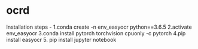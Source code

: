 # ocrd
 
Installation steps - 
1.conda create -n env_easyocr python==3.6.5
2.activate env_easyocr
3.conda install pytorch torchvision cpuonly -c pytorch
4.pip install easyocr
5. pip install jupyter notebook
